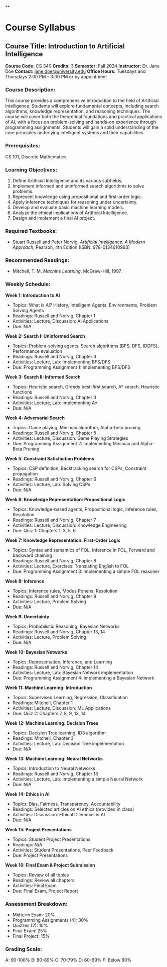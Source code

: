 **
# Course Syllabus
## Course Title: Introduction to Artificial Intelligence
**Course Code:** CS 340
**Credits:** 3
**Semester:** Fall 2024
**Instructor:** Dr. Jane Doe
**Contact:** jane.doe@university.edu
**Office Hours:** Tuesdays and Thursdays 2:00 PM - 3:00 PM or by appointment

### Course Description:
This course provides a comprehensive introduction to the field of Artificial Intelligence. Students will explore fundamental concepts, including search algorithms, knowledge representation, and reasoning techniques. The course will cover both the theoretical foundations and practical applications of AI, with a focus on problem-solving and hands-on experience through programming assignments. Students will gain a solid understanding of the core principles underlying intelligent systems and their capabilities.

### Prerequisites:
CS 101, Discrete Mathematics

### Learning Objectives:
1.  Define Artificial Intelligence and its various subfields.
2.  Implement informed and uninformed search algorithms to solve problems.
3.  Represent knowledge using propositional and first-order logic.
4.  Apply inference techniques for reasoning under uncertainty.
5.  Develop and evaluate basic machine learning models.
6.  Analyze the ethical implications of Artificial Intelligence.
7.  Design and implement a final AI project.

### Required Textbooks:
- Stuart Russell and Peter Norvig, *Artificial Intelligence: A Modern Approach*, Pearson, 4th Edition (ISBN: 978-0134610993)

### Recommended Readings:
- Mitchell, T. M. *Machine Learning*. McGraw-Hill, 1997.

### Weekly Schedule:
**Week 1: Introduction to AI**
- Topics: What is AI? History, Intelligent Agents, Environments, Problem Solving Agents
- Readings: Russell and Norvig, Chapter 1
- Activities: Lecture, Discussion: AI Applications
- Due: N/A

**Week 2: Search I: Uninformed Search**
- Topics: Problem-solving agents, Search algorithms (BFS, DFS, IDDFS), Performance evaluation
- Readings: Russell and Norvig, Chapter 3
- Activities: Lecture, Lab: Implementing BFS/DFS
- Due: Programming Assignment 1: Implementing BFS/DFS

**Week 3: Search II: Informed Search**
- Topics: Heuristic search, Greedy best-first search, A\* search, Heuristic functions
- Readings: Russell and Norvig, Chapter 3
- Activities: Lecture, Lab: Implementing A\*
- Due: N/A

**Week 4: Adversarial Search**
- Topics: Game playing, Minimax algorithm, Alpha-beta pruning
- Readings: Russell and Norvig, Chapter 5
- Activities: Lecture, Discussion: Game Playing Strategies
- Due: Programming Assignment 2: Implementing Minimax and Alpha-Beta Pruning

**Week 5: Constraint Satisfaction Problems**
- Topics: CSP definition, Backtracking search for CSPs, Constraint propagation
- Readings: Russell and Norvig, Chapter 6
- Activities: Lecture, Lab: Solving CSPs
- Due: N/A

**Week 6: Knowledge Representation: Propositional Logic**
- Topics: Knowledge-based agents, Propositional logic, Inference rules, Resolution
- Readings: Russell and Norvig, Chapter 7
- Activities: Lecture, Discussion: Knowledge Engineering
- Due: Quiz 1: Chapters 1, 3, 5, 6

**Week 7: Knowledge Representation: First-Order Logic**
- Topics: Syntax and semantics of FOL, Inference in FOL, Forward and backward chaining
- Readings: Russell and Norvig, Chapter 8
- Activities: Lecture, Exercises: Translating English to FOL
- Due: Programming Assignment 3: Implementing a simple FOL reasoner

**Week 8: Inference**
- Topics: Inference rules, Modus Ponens, Resolution
- Readings: Russell and Norvig, Chapter 9
- Activities: Lecture, Problem Solving
- Due: N/A

**Week 9: Uncertainty**
- Topics: Probabilistic Reasoning, Bayesian Networks
- Readings: Russell and Norvig, Chapter 13, 14
- Activities: Lecture, Problem Solving
- Due: N/A

**Week 10: Bayesian Networks**
- Topics: Representation, Inference, and Learning
- Readings: Russell and Norvig, Chapter 14
- Activities: Lecture, Lab: Bayesian Network implementation
- Due: Programming Assignment 4: Implementing a Bayesian Network

**Week 11: Machine Learning: Introduction**
- Topics: Supervised Learning, Regression, Classification
- Readings: Mitchell, Chapter 1
- Activities: Lecture, Discussion: ML Applications
- Due: Quiz 2: Chapters 7, 8, 9, 13, 14

**Week 12: Machine Learning: Decision Trees**
- Topics: Decision Tree learning, ID3 algorithm
- Readings: Mitchell, Chapter 3
- Activities: Lecture, Lab: Decision Tree implementation
- Due: N/A

**Week 13: Machine Learning: Neural Networks**
- Topics: Introduction to Neural Networks
- Readings: Russell and Norvig, Chapter 18
- Activities: Lecture, Lab: Implementing a simple Neural Network
- Due: N/A

**Week 14: Ethics in AI**
- Topics: Bias, Fairness, Transparency, Accountability
- Readings: Selected articles on AI ethics (provided in class)
- Activities: Discussion: Ethical Dilemmas in AI
- Due: N/A

**Week 15: Project Presentations**
- Topics: Student Project Presentations
- Readings: N/A
- Activities: Student Presentations, Peer Feedback
- Due: Project Presentations

**Week 16: Final Exam & Project Submission**
- Topics: Review of all topics
- Readings: Review all chapters
- Activities: Final Exam
- Due: Final Exam, Project Report

### Assessment Breakdown:
-   Midterm Exam: 20%
-   Programming Assignments (4): 30%
-   Quizzes (2): 10%
-   Final Exam: 25%
-   Final Project: 15%

### Grading Scale:
A: 90-100%
B: 80-89%
C: 70-79%
D: 60-69%
F: Below 60%